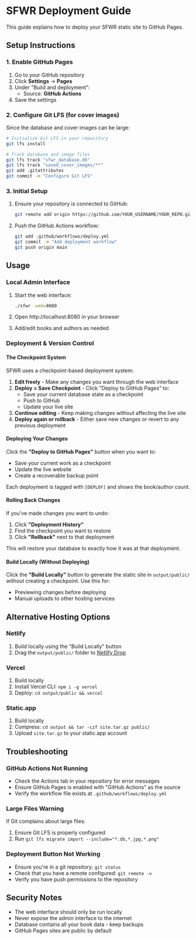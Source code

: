 # SFWR Deployment Guide

This guide explains how to deploy your SFWR static site to GitHub Pages.

## Setup Instructions

### 1. Enable GitHub Pages

1. Go to your GitHub repository
2. Click **Settings** → **Pages**
3. Under "Build and deployment":
   - Source: **GitHub Actions**
4. Save the settings

### 2. Configure Git LFS (for cover images)

Since the database and cover images can be large:

```bash
# Initialize Git LFS in your repository
git lfs install

# Track database and image files
git lfs track "sfwr_database.db"
git lfs track "saved_cover_images/**"
git add .gitattributes
git commit -m "Configure Git LFS"
```

### 3. Initial Setup

1. Ensure your repository is connected to GitHub:
   ```bash
   git remote add origin https://github.com/YOUR_USERNAME/YOUR_REPO.git
   ```

2. Push the GitHub Actions workflow:
   ```bash
   git add .github/workflows/deploy.yml
   git commit -m "Add deployment workflow"
   git push origin main
   ```

## Usage

### Local Admin Interface

1. Start the web interface:
   ```bash
   ./sfwr -web=8080
   ```

2. Open http://localhost:8080 in your browser

3. Add/edit books and authors as needed

### Deployment & Version Control

#### The Checkpoint System

SFWR uses a checkpoint-based deployment system:

1. **Edit freely** - Make any changes you want through the web interface
2. **Deploy = Save Checkpoint** - Click "Deploy to GitHub Pages" to:
   - Save your current database state as a checkpoint
   - Push to GitHub
   - Update your live site
3. **Continue editing** - Keep making changes without affecting the live site
4. **Deploy again or rollback** - Either save new changes or revert to any previous deployment

#### Deploying Your Changes

Click the **"Deploy to GitHub Pages"** button when you want to:
- Save your current work as a checkpoint
- Update the live website
- Create a recoverable backup point

Each deployment is tagged with `[DEPLOY]` and shows the book/author count.

#### Rolling Back Changes

If you've made changes you want to undo:

1. Click **"Deployment History"**
2. Find the checkpoint you want to restore
3. Click **"Rollback"** next to that deployment

This will restore your database to exactly how it was at that deployment.

#### Build Locally (Without Deploying)

Click the **"Build Locally"** button to generate the static site in `output/public/` without creating a checkpoint. Use this for:
- Previewing changes before deploying
- Manual uploads to other hosting services

## Alternative Hosting Options

### Netlify

1. Build locally using the "Build Locally" button
2. Drag the `output/public/` folder to [Netlify Drop](https://app.netlify.com/drop)

### Vercel

1. Build locally
2. Install Vercel CLI: `npm i -g vercel`
3. Deploy: `cd output/public && vercel`

### Static.app

1. Build locally
2. Compress: `cd output && tar -czf site.tar.gz public/`
3. Upload `site.tar.gz` to your static.app account

## Troubleshooting

### GitHub Actions Not Running

- Check the Actions tab in your repository for error messages
- Ensure GitHub Pages is enabled with "GitHub Actions" as the source
- Verify the workflow file exists at `.github/workflows/deploy.yml`

### Large Files Warning

If Git complains about large files:
1. Ensure Git LFS is properly configured
2. Run `git lfs migrate import --include="*.db,*.jpg,*.png"`

### Deployment Button Not Working

- Ensure you're in a git repository: `git status`
- Check that you have a remote configured: `git remote -v`
- Verify you have push permissions to the repository

## Security Notes

- The web interface should only be run locally
- Never expose the admin interface to the internet
- Database contains all your book data - keep backups
- GitHub Pages sites are public by default